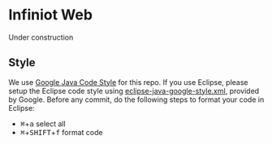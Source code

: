 # Infiniot Web

Under construction

## Style

We use [Google Java Code Style][style-java] for this repo. If you use Eclipse,
please setup the Eclipse code style using
[eclipse-java-google-style.xml][style-eclipse], provided by Google. Before any
commit, do the following steps to format your code in Eclipse:

- <kbd>⌘</kbd>+<kbd>a</kbd> select all
- <kbd>⌘</kbd>+<kbd>SHIFT</kbd>+<kbd>f</kbd> format code

[style-java]: https://google.github.io/styleguide/javaguide.html
[style-eclipse]: https://github.com/google/styleguide/blob/gh-pages/eclipse-java-google-style.xml
